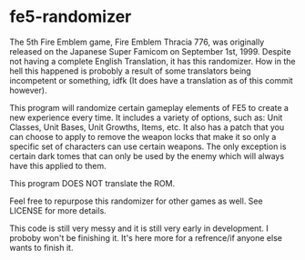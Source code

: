 # fe5-randomizer
The 5th Fire Emblem game, Fire Emblem Thracia 776, was originally released on the Japanese Super Famicom on September 1st, 1999. Despite not having a complete English Translation, it has this randomizer. How in the hell this happened is probobly a result of some translators being incompetent or something, idfk (It does have a translation as of this commit however).

This program will randomize certain gameplay elements of FE5 to create a new experience every time. It includes a variety of options, such as: Unit Classes, Unit Bases, Unit Growths, Items, etc. It also has a patch that you can choose to apply to remove the weapon locks that make it so only a specific set of characters can use certain weapons. The only exception is certain dark tomes that can only be used by the enemy which will always have this applied to them.

This program DOES NOT translate the ROM. 

Feel free to repurpose this randomizer for other games as well. See LICENSE for more details.

This code is still very messy and it is still very early in development. I proboby won't be finishing it. It's here more for a refrence/if anyone else wants to finish it.
